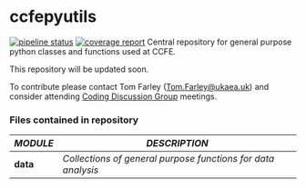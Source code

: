 # ccfepyutils 
[![pipeline status](https://git.ccfe.ac.uk/tfarley/ccfepyutils/badges/master/pipeline.svg)](https://git.ccfe.ac.uk/tfarley/ccfepyutils/commits/python3)
[![coverage report](https://git.ccfe.ac.uk/tfarley/ccfepyutils/badges/master/coverage.svg)](https://git.ccfe.ac.uk/tfarley/ccfepyutils/commits/python3)
Central repository for general purpose python classes and functions used at CCFE.

This repository will be updated soon.

To contribute please contact Tom Farley (Tom.Farley@ukaea.uk) and consider
attending [Coding Discussion Group](https://git.ccfe.ac.uk/tfarley/Coding_Discussion_Group) meetings.

### Files contained in repository
**_MODULE_**  | **_DESCRIPTION_**  
---|---
**data**		|	*Collections of general purpose functions for data analysis*